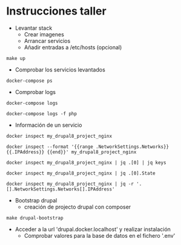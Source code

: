 # Instrucciones taller

- Levantar stack
   - Crear imagenes
   - Arrancar servicios
   - Añadir entradas a /etc/hosts (opcional)

```shell
make up
```

- Comprobar los servicios levantados

```shell
docker-compose ps
```

- Comprobar logs
```shell
docker-compose logs

docker-compose logs -f php
```
- Información de un servicio

```shell
docker inspect my_drupal8_project_nginx

docker inspect --format '{{range .NetworkSettings.Networks}}{{.IPAddress}} {{end}}' my_drupal8_project_nginx

docker inspect my_drupal8_project_nginx | jq .[0] | jq keys

docker inspect my_drupal8_project_nginx | jq .[0].State

docker inspect my_drupal8_project_nginx | jq -r '.[].NetworkSettings.Networks[].IPAddress'
```

- Bootstrap drupal
   - creación de projecto drupal con composer

```shell
make drupal-bootstrap
```

- Acceder a la url 'drupal.docker.localhost' y realizar instalación
    - Comprobar valores para la base de datos en el fichero '.env'